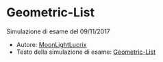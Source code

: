 # Geometric-List

Simulazione di esame del 09/11/2017

- Autore: [MoonLightLucrix](https://github.com/MoonLightLucrix)
- Testo della simulazione di esame: [Geometric-List](./Geometric-List.pdf)
